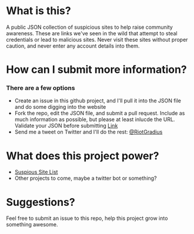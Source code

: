 # What is this?
A public JSON collection of suspicious sites to help raise community awareness. These are links we've seen in the wild that attempt to steal credentials or lead to malicious sites. Never visit these sites without proper caution, and never enter any account details into them.

# How can I submit more information?

### There are a few options

* Create an issue in this github project, and I'll pull it into the JSON file and do some digging into the website
* Fork the repo, edit the JSON file, and submit a pull request. Include as much information as possible, but please at least inlucde the URL. Validate your JSON before submitting [Link](https://jsonformatter.curiousconcept.com)
* Send me a tweet on Twitter and I'll do the rest: [@RiotGradius](https://twitter.com/riotgradius)

# What does this project power?

* [Suspious Site List](http://www.grds.pw/suspicious_sites/)
* Other projects to come, maybe a twitter bot or something?

# Suggestions?

Feel free to submit an issue to this repo, help this project grow into something awesome.
